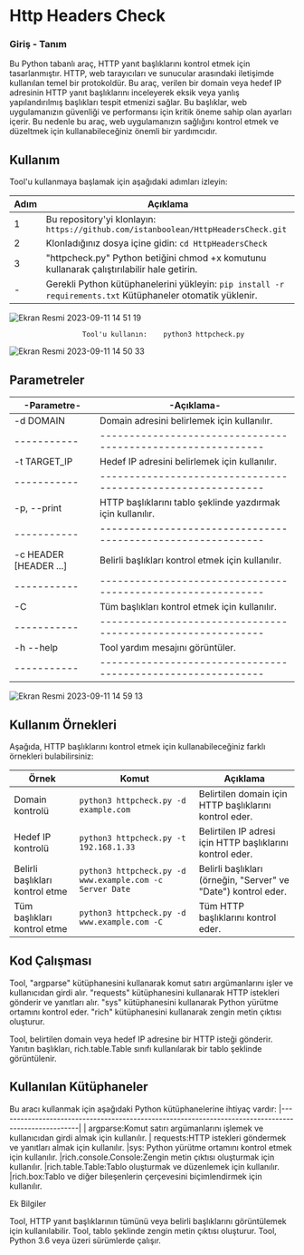 # Http Headers Check

### Giriş - Tanım

Bu Python tabanlı araç, HTTP yanıt başlıklarını kontrol etmek için tasarlanmıştır. HTTP, web tarayıcıları ve sunucular arasındaki iletişimde kullanılan temel bir protokoldür. Bu araç, verilen bir domain veya hedef IP adresinin HTTP yanıt başlıklarını inceleyerek eksik veya yanlış yapılandırılmış başlıkları tespit etmenizi sağlar. Bu başlıklar, web uygulamanızın güvenliği ve performansı için kritik öneme sahip olan ayarları içerir. Bu nedenle bu araç, web uygulamanızın sağlığını kontrol etmek ve düzeltmek için kullanabileceğiniz önemli bir yardımcıdır.


## Kullanım

Tool'u kullanmaya başlamak için aşağıdaki adımları izleyin:

| Adım | Açıklama |
| ---- | -------- |
| 1    | Bu repository'yi klonlayın: `https://github.com/istanboolean/HttpHeadersCheck.git` |
| 2    | Klonladığınız dosya içine gidin: `cd HttpHeadersCheck` |
| 3    | "httpcheck.py" Python betiğini chmod +x komutunu kullanarak çalıştırılabilir hale getirin.|
| -    | Gerekli Python kütüphanelerini yükleyin: `pip install -r requirements.txt` Kütüphaneler otomatik yüklenir.|

![Ekran Resmi 2023-09-11 14 51 19](https://github.com/istanboolean/HttpHeadersCheck/assets/98133561/10472de6-0e81-419c-a571-06ea7050690a)

                      Tool'u kullanın:    python3 httpcheck.py 
                      
![Ekran Resmi 2023-09-11 14 50 33](https://github.com/istanboolean/HttpHeadersCheck/assets/98133561/08983c5d-a2d7-4f6f-b5d3-d02605567698)
                                                              

## Parametreler


  -Parametre-| -Açıklama-
| -----------| ------------------------------------------------------------|
-d DOMAIN    | Domain adresini belirlemek için kullanılır.
| -----------| ------------------------------------------------------------|
-t TARGET_IP | Hedef IP adresini belirlemek için kullanılır.
| -----------| ------------------------------------------------------------|
-p, --print | HTTP başlıklarını tablo şeklinde yazdırmak için kullanılır.
| -----------| ------------------------------------------------------------|
-c HEADER [HEADER ...] | Belirli başlıkları kontrol etmek için kullanılır.
| -----------| ------------------------------------------------------------|
-C | Tüm başlıkları kontrol etmek için kullanılır.
| -----------| ------------------------------------------------------------|
-h --help    | Tool yardım mesajını görüntüler.
| -----------| ------------------------------------------------------------|

![Ekran Resmi 2023-09-11 14 59 13](https://github.com/istanboolean/HttpHeadersCheck/assets/98133561/c3c8273e-9f81-4c02-86b9-7e521e67d7f0)


## Kullanım Örnekleri

Aşağıda, HTTP başlıklarını kontrol etmek için kullanabileceğiniz farklı örnekleri bulabilirsiniz:

| Örnek                                 | Komut                                          | Açıklama                                                               |
|-----------------------------------------|----------------------------------------------|------------------------------------------------------------------------|
| Domain kontrolü                         | `python3 httpcheck.py -d example.com`        | Belirtilen domain için HTTP başlıklarını kontrol eder.                 |
| Hedef IP kontrolü                       | `python3 httpcheck.py -t 192.168.1.33`       | Belirtilen IP adresi için HTTP başlıklarını kontrol eder.              |
| Belirli başlıkları kontrol etme         | `python3 httpcheck.py -d www.example.com -c Server Date` | Belirli başlıkları (örneğin, "Server" ve "Date") kontrol eder. |
| Tüm başlıkları kontrol etme             | `python3 httpcheck.py -d www.example.com -C`     | Tüm HTTP başlıklarını kontrol eder.  | 

## Kod Çalışması


Tool, "argparse" kütüphanesini kullanarak komut satırı argümanlarını işler ve kullanıcıdan girdi alır. "requests" kütüphanesini kullanarak HTTP istekleri gönderir ve yanıtları alır.
  "sys" kütüphanesini kullanarak Python yürütme ortamını kontrol eder. "rich" kütüphanesini kullanarak zengin metin çıktısı oluşturur.

Tool, belirtilen domain veya hedef IP adresine bir HTTP isteği gönderir. Yanıtın başlıkları, rich.table.Table sınıfı kullanılarak bir tablo şeklinde görüntülenir.

## Kullanılan Kütüphaneler

Bu aracı kullanmak için aşağıdaki Python kütüphanelerine ihtiyaç vardır:
|----------------------------------------------------------------------------------------------------|
| argparse:Komut satırı argümanlarını işlemek ve kullanıcıdan girdi almak için kullanılır.
| requests:HTTP istekleri göndermek ve yanıtları almak için kullanılır.
|sys: Python yürütme ortamını kontrol etmek için kullanılır.
|rich.console.Console:Zengin metin çıktısı oluşturmak için kullanılır.
|rich.table.Table:Tablo oluşturmak ve düzenlemek için kullanılır.
|rich.box:Tablo ve diğer bileşenlerin çerçevesini biçimlendirmek için kullanılır.

Ek Bilgiler

Tool, HTTP yanıt başlıklarının tümünü veya belirli başlıklarını görüntülemek için kullanılabilir.
Tool, tablo şeklinde zengin metin çıktısı oluşturur.
Tool, Python 3.6 veya üzeri sürümlerde çalışır.
